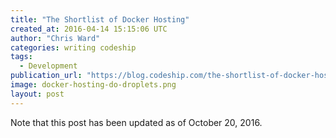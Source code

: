 ```yaml
---
title: "The Shortlist of Docker Hosting"
created_at: 2016-04-14 15:15:06 UTC
author: "Chris Ward"
categories: writing codeship
tags:
  - Development
publication_url: "https://blog.codeship.com/the-shortlist-of-docker-hosting/"
image: docker-hosting-do-droplets.png
layout: post
---
```

Note that this post has been updated as of October 20, 2016.

